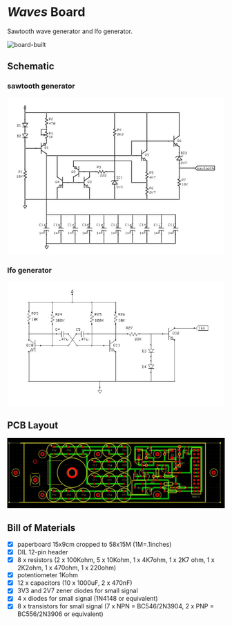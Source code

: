 # *Waves* Board
Sawtooth wave generator and lfo generator.

![board-built](presepe-waves-board_built.jpg)


## Schematic
### sawtooth generator
![board-schematic](presepe-waves-board_sawtooth_sch.jpg)

### lfo generator
![board-schematic](presepe-waves-board_lfo_sch.jpg)


## PCB Layout
![board-pcb](presepe-waves-board_pcb.jpg)


## Bill of Materials
- [x] paperboard 15x9cm cropped to 58x15M (1M=.1inches)
- [x] DIL 12-pin header
- [x] 8 x resistors (2 x 100Kohm, 5 x 10Kohm, 1 x 4K7ohm, 1 x 2K7 ohm, 1 x 2K2ohm, 1 x 470ohm, 1 x 220ohm)
- [x] potentiometer 1Kohm
- [x] 12 x capacitors (10 x 1000uF, 2 x 470nF)
- [x] 3V3 and 2V7 zener diodes for small signal
- [x] 4 x diodes for small signal (1N4148 or equivalent)
- [x] 8 x transistors for small signal (7 x NPN = BC546/2N3904, 2 x PNP = BC556/2N3906 or equivalent)